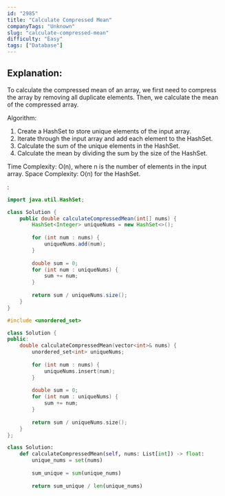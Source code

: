 ```yaml
---
id: "2985"
title: "Calculate Compressed Mean"
companyTags: "Unknown"
slug: "calculate-compressed-mean"
difficulty: "Easy"
tags: ["Database"]
---
```


## Explanation:

To calculate the compressed mean of an array, we first need to compress the array by removing all duplicate elements. Then, we calculate the mean of the compressed array.

Algorithm:
1. Create a HashSet to store unique elements of the input array.
2. Iterate through the input array and add each element to the HashSet.
3. Calculate the sum of the unique elements in the HashSet.
4. Calculate the mean by dividing the sum by the size of the HashSet.

Time Complexity: O(n), where n is the number of elements in the input array.
Space Complexity: O(n) for the HashSet.

:

```java
import java.util.HashSet;

class Solution {
    public double calculateCompressedMean(int[] nums) {
        HashSet<Integer> uniqueNums = new HashSet<>();
        
        for (int num : nums) {
            uniqueNums.add(num);
        }
        
        double sum = 0;
        for (int num : uniqueNums) {
            sum += num;
        }
        
        return sum / uniqueNums.size();
    }
}
```

```cpp
#include <unordered_set>

class Solution {
public:
    double calculateCompressedMean(vector<int>& nums) {
        unordered_set<int> uniqueNums;
        
        for (int num : nums) {
            uniqueNums.insert(num);
        }
        
        double sum = 0;
        for (int num : uniqueNums) {
            sum += num;
        }
        
        return sum / uniqueNums.size();
    }
};
```

```python
class Solution:
    def calculateCompressedMean(self, nums: List[int]) -> float:
        unique_nums = set(nums)
        
        sum_unique = sum(unique_nums)
        
        return sum_unique / len(unique_nums)
```